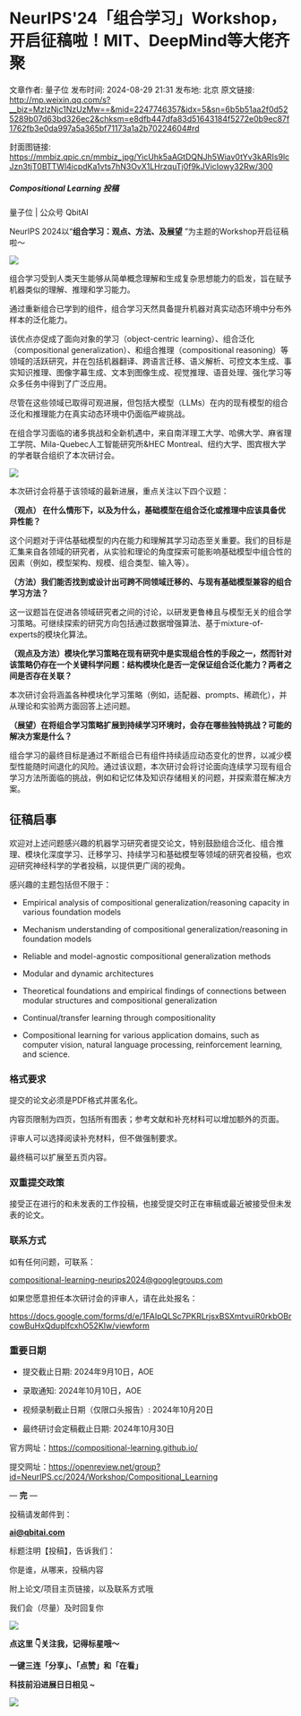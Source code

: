 # NeurIPS'24「组合学习」Workshop，开启征稿啦！MIT、DeepMind等大佬齐聚

文章作者: 量子位
发布时间: 2024-08-29 21:31
发布地: 北京
原文链接: http://mp.weixin.qq.com/s?__biz=MzIzNjc1NzUzMw==&mid=2247746357&idx=5&sn=6b5b51aa2f0d525289b07d63bd326ec2&chksm=e8dfb447dfa83d51643184f5272e0b9ec87f1762fb3e0da997a5a365bf71173a1a2b70224604#rd

封面图链接: https://mmbiz.qpic.cn/mmbiz_jpg/YicUhk5aAGtDQNJh5Wiav0tYv3kARIs9lcJzn3tjT0BTTWl4icpdKa1vts7hN3OvX1LHrzquTj0f9kJVicIowy32Rw/300

##### Compositional Learning 投稿  
量子位 | 公众号 QbitAI

NeurIPS 2024以“**组合学习：观点、方法、及展望** ”为主题的Workshop开启征稿啦～

![](https://mmbiz.qpic.cn/mmbiz_png/YicUhk5aAGtDQNJh5Wiav0tYv3kARIs9lccibQa9nsbN6O6yfalS80jGjrOcuxeQ9Dlr7OlHCBng3PkwicRleBCXmw/640?wx_fmt=png&from=appmsg)

组合学习受到人类天生能够从简单概念理解和生成复杂思想能力的启发，旨在赋予机器类似的理解、推理和学习能力。

通过重新组合已学到的组件，组合学习天然具备提升机器对真实动态环境中分布外样本的泛化能力。

该优点亦促成了面向对象的学习（object-centric learning）、组合泛化（compositional
generalization）、和组合推理（compositional
reasoning）等领域的活跃研究，并在包括机器翻译、跨语言迁移、语义解析、可控文本生成、事实知识推理、图像字幕生成、文本到图像生成、视觉推理、语音处理、强化学习等众多任务中得到了广泛应用。

尽管在这些领域已取得可观进展，但包括大模型（LLMs）在内的现有模型的组合泛化和推理能力在真实动态环境中仍面临严峻挑战。

在组合学习面临的诸多挑战和全新机遇中，来自南洋理工大学、哈佛大学、麻省理工学院、Mila-Quebec人工智能研究所&HEC
Montreal、纽约大学、图宾根大学的学者联合组织了本次研讨会。

![](https://mmbiz.qpic.cn/mmbiz_png/YicUhk5aAGtDQNJh5Wiav0tYv3kARIs9lcZzKosCpIF1kGYTzIPMyXzocB7sslTm8nSUcCcuPFNhub35A0WicuiaCg/640?wx_fmt=png&from=appmsg)

本次研讨会将基于该领域的最新进展，重点关注以下四个议题：

**（观点） 在什么情形下，以及为什么，基础模型在组合泛化或推理中应该具备优异性能？**

这个问题对于评估基础模型的内在能力和理解其学习动态至关重要。我们的目标是汇集来自各领域的研究者，从实验和理论的角度探索可能影响基础模型中组合性的因素（例如，模型架构、规模、组合类型、输入等）。

**（方法）我们能否找到或设计出可跨不同领域迁移的、与现有基础模型兼容的组合学习方法？**

这一议题旨在促进各领域研究者之间的讨论，以研发更鲁棒且与模型无关的组合学习策略。可继续探索的研究方向包括通过数据增强算法、基于mixture-of-
experts的模块化算法。

**（观点及方法）模块化学习策略在现有研究中是实现组合性的手段之一，然而针对该策略仍存在一个关键科学问题：结构模块化是否一定保证组合泛化能力？两者之间是否存在关联？**

本次研讨会将涵盖各种模块化学习策略（例如，适配器、prompts、稀疏化），并从理论和实验两方面回答上述问题。

**（展望）在将组合学习策略扩展到持续学习环境时，会存在哪些独特挑战？可能的解决方案是什么？**

组合学习的最终目标是通过不断组合已有组件持续适应动态变化的世界，以减少模型性能随时间退化的风险。通过该议题，本次研讨会将讨论面向连续学习现有组合学习方法所面临的挑战，例如和记忆体及知识存储相关的问题，并探索潜在解决方案。

## 征稿启事

欢迎对上述问题感兴趣的机器学习研究者提交论文，特别鼓励组合泛化、组合推理、模块化深度学习、迁移学习、持续学习和基础模型等领域的研究者投稿，也欢迎研究神经科学的学者投稿，以提供更广阔的视角。

感兴趣的主题包括但不限于：

  * Empirical analysis of compositional generalization/reasoning capacity in various foundation models

  * Mechanism understanding of compositional generalization/reasoning in foundation models

  * Reliable and model-agnostic compositional generalization methods

  * Modular and dynamic architectures

  * Theoretical foundations and empirical findings of connections between modular structures and compositional generalization

  * Continual/transfer learning through compositionality

  * Compositional learning for various application domains, such as computer vision, natural language processing, reinforcement learning, and science.

### 格式要求

提交的论文必须是PDF格式并匿名化。

内容页限制为四页，包括所有图表；参考文献和补充材料可以增加额外的页面。

评审人可以选择阅读补充材料，但不做强制要求。

最终稿可以扩展至五页内容。

### 双重提交政策

接受正在进行的和未发表的工作投稿，也接受提交时正在审稿或最近被接受但未发表的论文。

### 联系方式

如有任何问题，可联系：

compositional-learning-neurips2024@googlegroups.com

如果您愿意担任本次研讨会的评审人，请在此处报名：

https://docs.google.com/forms/d/e/1FAIpQLSc7PKRLrjsxBSXmtvuiR0rkbOBrcowBuHxQdupIfcxhO52KIw/viewform

### 重要日期

  * 提交截止日期: 2024年9月10日，AOE

  * 录取通知: 2024年10月10日，AOE

  * 视频录制截止日期（仅限口头报告）: 2024年10月20日

  * 最终研讨会定稿截止日期: 2024年10月30日

官方网址：https://compositional-learning.github.io/

提交网址：https://openreview.net/group?id=NeurIPS.cc/2024/Workshop/Compositional_Learning

— **完** —

  

投稿请发邮件到：

**ai@qbitai.com**

标题注明【投稿】，告诉我们：

你是谁，从哪来，投稿内容‍

附上论文/项目主页链接，以及联系方式哦

我们会（尽量）及时回复你

![](https://mmbiz.qpic.cn/mmbiz_gif/YicUhk5aAGtC5nGy7YMGhQ0ZJeyibWyL0KVCtiaLEPMyd4Bszuo0bFIOxZOvdmqdxnOosYXyu5aI7MXpyUrUWfz6g/640?wx_fmt=gif&tp=webp&wxfrom=5&wx_lazy=1)

  

**点这里 👇关注我，记得标星哦～**

**一键三连「分享」、「点赞」和「在看」**

**科技前沿进展日日相见 ~**

![](https://mmbiz.qpic.cn/mmbiz_svg/g9RQicMD01M0tYoRQT2cMQRmPS5ZDyrrfzeksiay90KaDzlGBH61icqHxmgFKfvfXtVuwTHV740CDLAaXU1LIfZyoJEpYKcRIiaE/640?wx_fmt=svg&tp=webp&wxfrom=5&wx_lazy=1&wx_co=1)

